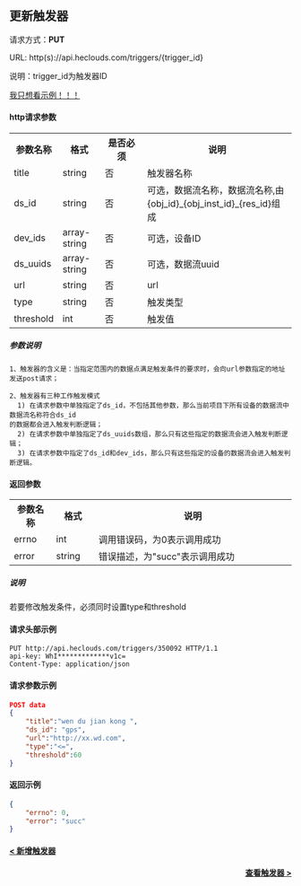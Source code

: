 ﻿更新触发器
---
请求方式：**PUT**

URL: http(s)://api.heclouds.com/triggers/{trigger_id}

说明：trigger_id为触发器ID

[我只想看示例！！！](#1)

#### http请求参数

<table>
<tr><th width="15%">参数名称</th><th width="15%">格式</th><th width="15%">是否必须</th><th>说明</th></tr>
<tr><td>title</td><td>string</td><td>否</td><td>触发器名称</td></tr>
<tr><td>ds_id</td><td>string</td><td>否</td><td>可选，数据流名称，数据流名称,由{obj_id}_{obj_inst_id}_{res_id}组成</td></tr>
<tr><td>dev_ids</td><td>array-string</td><td>否</td><td>可选，设备ID</td></tr>
<tr><td>ds_uuids</td><td>array-string</td><td>否</td><td>可选，数据流uuid</td></tr>
<tr><td>url</td><td>string</td><td>否</td><td>url</td></tr>
<tr><td>type</td><td>string</td><td>否</td><td>触发类型</td></tr>
<tr><td>threshold</td><td>int</td><td>否</td><td>触发值</td></tr>
</table>


##### 参数说明
```text
1、触发器的含义是：当指定范围内的数据点满足触发条件的要求时，会向url参数指定的地址发送post请求；

2、触发器有三种工作触发模式
  1) 在请求参数中单独指定了ds_id，不包括其他参数，那么当前项目下所有设备的数据流中数据流名称符合ds_id
的数据都会进入触发判断逻辑；
  2) 在请求参数中单独指定了ds_uuids数组，那么只有这些指定的数据流会进入触发判断逻辑；
  3) 在请求参数中指定了ds_id和dev_ids，那么只有这些指定的设备的数据流会进入触发判断逻辑。
```

#### 返回参数

<table>
<tr><th width="15%">参数名称</th><th width="15%">格式</th><th width="70%">说明</th></tr>
<tr><td>errno</td><td>int</td><td>调用错误码，为0表示调用成功</td></tr>
<tr><td>error</td><td> string</td><td>错误描述，为"succ"表示调用成功</td></tr>
</table>

##### 说明 

若要修改触发条件，必须同时设置type和threshold

<h4 id="1">请求头部示例</h4>

```text
PUT http://api.heclouds.com/triggers/350092 HTTP/1.1
api-key: WhI*************v1c=
Content-Type: application/json

```
#### 请求参数示例
```json
POST data
{
	"title":"wen du jian kong ",
	"ds_id": "gps",
	"url":"http://xx.wd.com",
	"type":"<=",
	"threshold":60
}
```

#### 返回示例
```json
{
	"errno": 0,
	"error": "succ"
}
```

#### [< 新增触发器](/book/application-develop/list/15add-trigger.md)
#### [<div style="text-align: right">查看触发器 ></div>](/book/application-develop/list/17check-trigger.md)